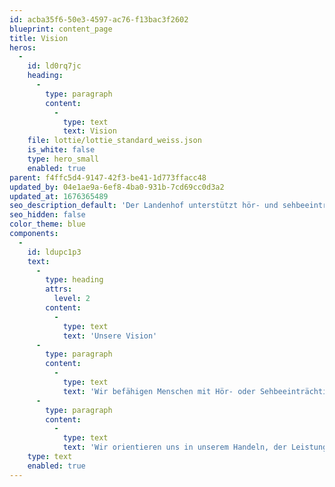 ```yaml
---
id: acba35f6-50e3-4597-ac76-f13bac3f2602
blueprint: content_page
title: Vision
heros:
  -
    id: ld0rq7jc
    heading:
      -
        type: paragraph
        content:
          -
            type: text
            text: Vision
    file: lottie/lottie_standard_weiss.json
    is_white: false
    type: hero_small
    enabled: true
parent: f4ffc5d4-9147-42f3-be41-1d773ffacc48
updated_by: 04e1ae9a-6ef8-4ba0-931b-7cd69cc0d3a2
updated_at: 1676365489
seo_description_default: 'Der Landenhof unterstützt hör- und sehbeeinträchtigte Kinder & Jugendliche in ihrem selbstbestimmten Leben durch Förderung ihrer Fähigkeiten & Entwicklung'
seo_hidden: false
color_theme: blue
components:
  -
    id: ldupc1p3
    text:
      -
        type: heading
        attrs:
          level: 2
        content:
          -
            type: text
            text: 'Unsere Vision'
      -
        type: paragraph
        content:
          -
            type: text
            text: 'Wir befähigen Menschen mit Hör- oder Sehbeeinträchtigungen mit unseren Förderungs-, Beschulungs-, Begleitungs- und Beratungsangeboten individuell, ressourcenstärkend und bedürfnisorientiert zu einem selbstbestimmten Leben in unserer Gesellschaft.'
      -
        type: paragraph
        content:
          -
            type: text
            text: 'Wir orientieren uns in unserem Handeln, der Leistungserbringung und der Angebotsgestaltung an der UN-Behindertenrechtskonvention und fördern Selbstbestimmung und Teilhabe der geförderten, beschulten, betreuten und beratenen Menschen mit Hör- oder Sehbeeinträchtigungen.'
    type: text
    enabled: true
---
```

